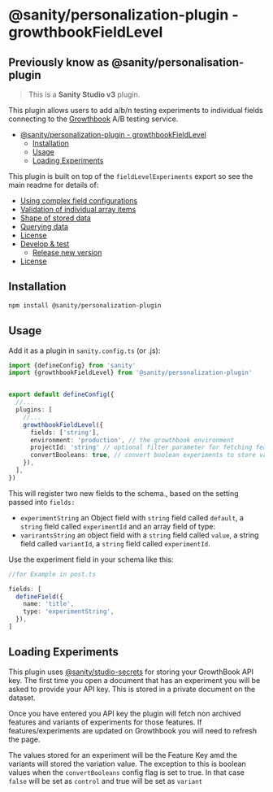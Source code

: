 # @sanity/personalization-plugin - growthbookFieldLevel

## Previously know as @sanity/personalisation-plugin

> This is a **Sanity Studio v3** plugin.

This plugin allows users to add a/b/n testing experiments to individual fields connecting to the [Growthbook](https://www.growthbook.io/) A/B testing service.

- [@sanity/personalization-plugin - growthbookFieldLevel](#sanitypersonalization-plugin---growthbookfieldlevel)
  - [Installation](#installation)
  - [Usage](#usage)
  - [Loading Experiments](#loading-experiments)

This plugin is built on top of the `fieldLevelExperiments` export so see the main readme for details of:

- [Using complex field configurations](/#using-complex-field-configurations)
- [Validation of individual array items](/#validation-of-individual-array-items)
- [Shape of stored data](/#shape-of-stored-data)
- [Querying data](/#querying-data)
- [License](#license)
- [Develop \& test](#develop--test)
  - [Release new version](#release-new-version)
- [License](#license-1)

## Installation

```sh
npm install @sanity/personalization-plugin
```

## Usage

Add it as a plugin in `sanity.config.ts` (or .js):

```ts
import {defineConfig} from 'sanity'
import {growthbookFieldLevel} from '@sanity/personalization-plugin'


export default defineConfig({
  //...
  plugins: [
    //...
    growthbookFieldLevel({
      fields: ['string'],
      environment: 'production', // the growthbook environment
      projectId: 'string' // optional filter parameter for fetching features/experiments
      convertBooleans: true, // convert boolean experiments to store values of "control"/"variant" default to false
    }),
  ],
})
```

This will register two new fields to the schema., based on the setting passed into `fields:`

- `experimentString` an Object field with `string` field called `default`, a `string` field called `experimentId` and an array field of type:
- `varirantsString` an object field with a `string` field called `value`, a string field called `variantId`, a `string` field called `experimentId`.

Use the experiment field in your schema like this:

```ts
//for Example in post.ts

fields: [
  defineField({
    name: 'title',
    type: 'experimentString',
  }),
]
```

## Loading Experiments

This plugin uses [@sanity/studio-secrets](https://www.npmjs.com/package/@sanity/studio-secrets) for storing your GrowthBook API key. The first time you open a document that has an experiment you will be asked to provide your API key. This is stored in a private document on the dataset.

Once you have entered you API key the plugin will fetch non archived features and variants of experiments for those features. If features/experiments are updated on Growthbook you will need to refresh the page.

The values stored for an experiment will be the Feature Key amd the variants will stored the variation value. The exception to this is boolean values when the `convertBooleans` config flag is set to true. In that case `false` will be set as `control` and true will be set as `variant`
